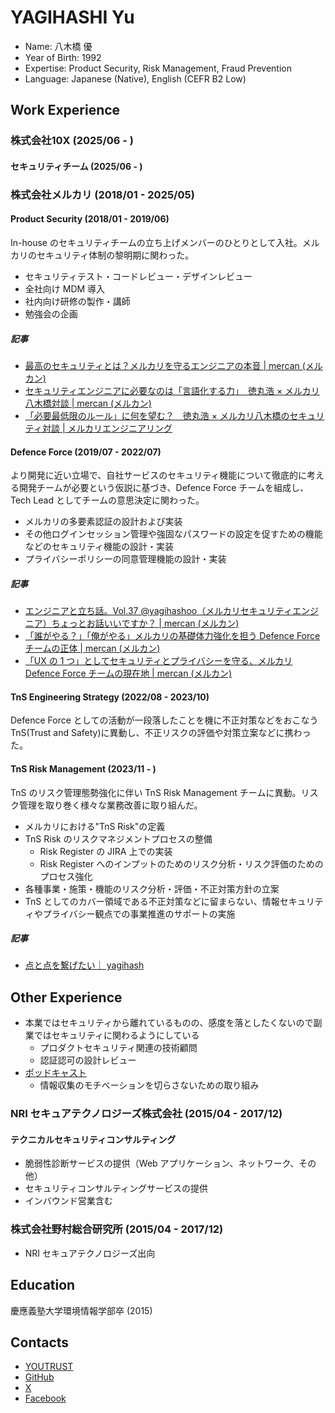 # YAGIHASHI Yu

- Name: 八木橋 優
- Year of Birth: 1992
- Expertise: Product Security, Risk Management, Fraud Prevention
- Language: Japanese (Native), English (CEFR B2 Low)

## Work Experience

### 株式会社10X (2025/06 - )

#### セキュリティチーム (2025/06 - )

### 株式会社メルカリ (2018/01 - 2025/05)

#### Product Security (2018/01 - 2019/06)

In-house のセキュリティチームの立ち上げメンバーのひとりとして入社。メルカリのセキュリティ体制の黎明期に関わった。

- セキュリティテスト・コードレビュー・デザインレビュー
- 全社向け MDM 導入
- 社内向け研修の製作・講師
- 勉強会の企画

##### 記事

- [最高のセキュリティとは？メルカリを守るエンジニアの本音 | mercan (メルカン)](https://careers.mercari.com/mercan/articles/4622/)
- [セキュリティエンジニアに必要なのは「言語化する力」　徳丸浩 × メルカリ八木橋対談 | mercan (メルカン)](https://careers.mercari.com/mercan/articles/4363/)
- [「必要最低限のルール」に何を望む？　徳丸浩 × メルカリ八木橋のセキュリティ対談 | メルカリエンジニアリング](https://engineering.mercari.com/blog/entry/2018-11-13-114500/)

#### Defence Force (2019/07 - 2022/07)

より開発に近い立場で、自社サービスのセキュリティ機能について徹底的に考える開発チームが必要という仮説に基づき、Defence Force チームを組成し、Tech Lead としてチームの意思決定に関わった。

- メルカリの多要素認証の設計および実装
- その他ログインセッション管理や強固なパスワードの設定を促すための機能などのセキュリティ機能の設計・実装
- プライバシーポリシーの同意管理機能の設計・実装

##### 記事

- [エンジニアと立ち話。Vol.37 @yagihashoo（メルカリセキュリティエンジニア）ちょっとお話いいですか？ | mercan (メルカン)](https://careers.mercari.com/mercan/articles/19273/)
- [「誰がやる？」「俺がやる」メルカリの基礎体力強化を担う Defence Force チームの正体 | mercan (メルカン)](https://careers.mercari.com/mercan/articles/22141/)
- [「UX の 1 つ」としてセキュリティとプライバシーを守る、メルカリ Defence Force チームの現在地 | mercan (メルカン)](https://careers.mercari.com/mercan/articles/31895/)

#### TnS Engineering Strategy (2022/08 - 2023/10)

Defence Force としての活動が一段落したことを機に不正対策などをおこなう TnS(Trust and Safety)に異動し、不正リスクの評価や対策立案などに携わった。

#### TnS Risk Management (2023/11 - )

TnS のリスク管理態勢強化に伴い TnS Risk Management チームに異動。リスク管理を取り巻く様々な業務改善に取り組んだ。

- メルカリにおける"TnS Risk"の定義
- TnS Risk のリスクマネジメントプロセスの整備
  - Risk Register の JIRA 上での実装
  - Risk Register へのインプットのためのリスク分析・リスク評価のためのプロセス強化
- 各種事業・施策・機能のリスク分析・評価・不正対策方針の立案
- TnS としてのカバー領域である不正対策などに留まらない、情報セキュリティやプライバシー観点での事業推進のサポートの実施

##### 記事

- [点と点を繋げたい｜ yagihash](https://sizu.me/yagihash/posts/kmnn7584i0b8)

## Other Experience

- 本業ではセキュリティから離れているものの、感度を落としたくないので副業ではセキュリティに関わるようにしている
  - プロダクトセキュリティ関連の技術顧問
  - 認証認可の設計レビュー
- [ポッドキャスト](https://open.spotify.com/show/1RvQ8QowL8wUTDeTcx5RYP?si=bc59c10c26604565)
  - 情報収集のモチベーションを切らさないための取り組み

### NRI セキュアテクノロジーズ株式会社 (2015/04 - 2017/12)

#### テクニカルセキュリティコンサルティング

- 脆弱性診断サービスの提供（Web アプリケーション、ネットワーク、その他）
- セキュリティコンサルティングサービスの提供
- インバウンド営業含む

### 株式会社野村総合研究所 (2015/04 - 2017/12)

- NRI セキュアテクノロジーズ出向

## Education

慶應義塾大学環境情報学部卒 (2015)

## Contacts

- [YOUTRUST](https://youtrust.jp/users/yagihash)
- [GitHub](https://github.com/yagihash)
- [X](https://x.com/yagihashoo)
- [Facebook](https://www.facebook.com/yagihashoo/)
